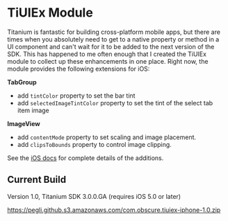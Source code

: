 TiUIEx Module
=============

Titanium is fantastic for building cross-platform mobile apps, but there
are times when you absolutely need to get to a native property or method
in a UI component and can't wait for it to be added to the next version
of the SDK.  This has happened to me often enough that I created the
TiUIEx module to collect up these enhancements in one place.  Right now,
the module provides the following extensions for iOS:

**TabGroup**

* add `tintColor` property to set the bar tint
* add `selectedImageTintColor` property to set the tint of the select tab
  item image

**ImageView**

* add `contentMode` property to set scaling and image placement.
* add `clipsToBounds` property to control image clipping.

See the [iOS docs](TiUIEx/blob/master/mobile/iphone/documentation/index.md) for complete details
of the additions.

Current Build
-------------

Version 1.0, Titanium SDK 3.0.0.GA (requires iOS 5.0 or later)

https://pegli.github.s3.amazonaws.com/com.obscure.tiuiex-iphone-1.0.zip
